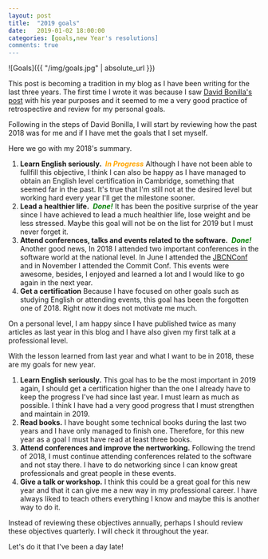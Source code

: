 ```yaml
---
layout: post
title:  "2019 goals"
date:   2019-01-02 18:00:00
categories: [goals,new Year's resolutions]
comments: true
---
```


![Goals]({{ "/img/goals.jpg" | absolute_url }})

This post is becoming a tradition in my blog as I have been writing for the last three years. The first time I wrote it was because I saw [David Bonilla's post](http://www.bonillaware.com/objetivos-para-2017) with his year purposes and it seemed to me a very good practice of retrospective and review for my personal goals.

Following in the steps of David Bonilla, I will start by reviewing how the past 2018 was for me and if I have met the goals that I set myself.

Here we go with my 2018's summary.

1. **Learn English seriously.** <i class="fa fa-warning" aria-hidden="true" title="In Progress" style="color: orange;font-weight: bold;">&nbsp;In Progress</i> Although I have not been able to fullfill this objective, I think I can also be happy as I have managed to obtain an English level certification in Cambridge, something that seemed far in the past. It's true that I'm still not at the desired level but working hard every year I'll get the milestone sooner.
2. **Lead a healthier life.** <i class="fa fa-check" aria-hidden="true" title="Done" style="color: green;font-weight: bold;">&nbsp;Done!</i> It has been the positive surprise of the year since I have achieved to lead a much healthier life, lose weight and be less stressed. Maybe this goal will not be on the list for 2019 but I must never forget it.
3. **Attend conferences, talks and events related to the software.** <i class="fa fa-check" aria-hidden="true" title="Done" style="color: green;font-weight: bold;">&nbsp;Done!</i>  Another good news, In  2018 I attended two important conferences in the software world at the national level. In June I attended the [JBCNConf](https://david-romero.github.io//articles/2018-06/jbcnconf-2018) and in November I attended the Commit Conf. This events were awesome, besides,  I enjoyed and learned a lot and  I would like to go again in the next year.
4. **Get a certification** Because I have focused on other goals such as studying English or attending events, this goal has been the forgotten one of 2018. Right now it does not motivate me much.

On a personal level, I am happy since I have published twice as many articles as last year in this blog and I have also given my first talk at a professional level.

With the lesson learned from last year and what I want to be in 2018, these are my goals for new year.

1. **Learn English seriously.** This goal has to be the most important in 2019 again, I should get a certification higher than the one I already have to keep the progress I've had since last year. I must learn as much as possible. I think I have had a very good progress that I must strengthen and maintain in 2019.
2. **Read books.** I have bought some  technical books during the last two years and I have only managed to finish one. Therefore, for this new year as a goal I must have read at least three books. 
3. **Attend conferences and improve the nertworking.** Following the trend of 2018, I must continue attending conferences related to the software and not stay there. I have to do networking since I can know great professionals and great people in these events.
4. **Give a talk or workshop.** I think this could be a great goal for this new year and that it can give me a new way in my professional career. I have always liked to teach others everything I know and maybe this is another way to do it.

Instead of reviewing these objectives annually, perhaps I should review these objectives quarterly. I will check it throughout the year.

Let's do it that I've been a day late!  <i class="fa fa-smile-o" aria-hidden="true"></i>